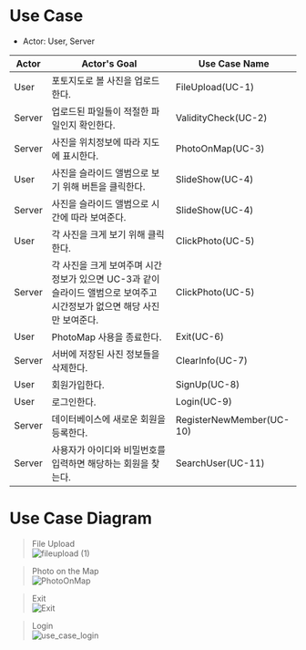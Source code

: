 # Use Case
* Actor: User, Server

|Actor|Actor's Goal|Use Case Name|
|-----|------------|--------------|
|User|포토지도로 볼 사진을 업로드한다.|FileUpload(UC-1)|
|Server|업로드된 파일들이 적절한 파일인지 확인한다.|ValidityCheck(UC-2)|
|Server|사진을 위치정보에 따라 지도에 표시한다.|PhotoOnMap(UC-3)|
|User|사진을 슬라이드 앨범으로 보기 위해 버튼을 클릭한다.|SlideShow(UC-4)|
|Server|사진을 슬라이드 앨범으로 시간에 따라 보여준다.|SlideShow(UC-4)|
|User|각 사진을 크게 보기 위해 클릭한다.|ClickPhoto(UC-5)|
|Server|각 사진을 크게 보여주며 시간 정보가 있으면 UC-3과 같이 슬라이드 앨범으로 보여주고 시간정보가 없으면 해당 사진만 보여준다.|ClickPhoto(UC-5)|
|User|PhotoMap 사용을 종료한다.|Exit(UC-6)|
|Server|서버에 저장된 사진 정보들을 삭제한다.|ClearInfo(UC-7)|
|User|회원가입한다.|SignUp(UC-8)|
|User|로그인한다.|Login(UC-9)|
|Server|데이터베이스에 새로운 회원을 등록한다.|RegisterNewMember(UC-10)|
|Server|사용자가 아이디와 비밀번호를 입력하면 해당하는 회원을 찾는다.|SearchUser(UC-11)|

# Use Case Diagram
> File Upload
> </br>![fileupload (1)](https://user-images.githubusercontent.com/84883642/129917397-0c9943d3-3cbb-4316-ab0c-31c8f7594c37.jpg)

> Photo on the Map
> </br>![PhotoOnMap](https://user-images.githubusercontent.com/84883642/129917391-946bbaf1-2927-4abb-8db7-87df8c4f837b.jpg)

> Exit
> </br>![Exit](https://user-images.githubusercontent.com/84883642/129917395-57943311-516e-4231-87d3-867323f2be93.jpg)

> Login
> </br>![use_case_login](https://user-images.githubusercontent.com/84883642/149919905-06b2438c-8dcf-4883-a70a-c0d0ba7a6e14.png)
